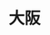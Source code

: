 ---
title: 大阪
description: 大阪
kana: おおさか
pronunciation: oosaka
tone: ⓪
type: 名词
pubDate: 2024-08-15 00:00:48
lessonIndex: 3
---